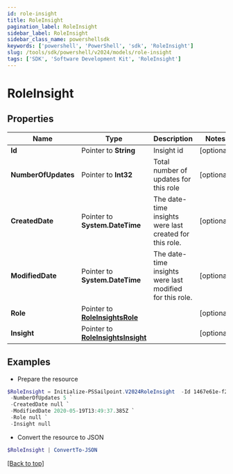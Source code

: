 ```yaml
---
id: role-insight
title: RoleInsight
pagination_label: RoleInsight
sidebar_label: RoleInsight
sidebar_class_name: powershellsdk
keywords: ['powershell', 'PowerShell', 'sdk', 'RoleInsight'] 
slug: /tools/sdk/powershell/v2024/models/role-insight
tags: ['SDK', 'Software Development Kit', 'RoleInsight']
---
```



# RoleInsight

## Properties

Name | Type | Description | Notes
------------ | ------------- | ------------- | -------------
**Id** |  Pointer to **String** | Insight id | [optional] 
**NumberOfUpdates** |  Pointer to **Int32** | Total number of updates for this role | [optional] 
**CreatedDate** |  Pointer to **System.DateTime** | The date-time insights were last created for this role. | [optional] 
**ModifiedDate** |  Pointer to **System.DateTime** | The date-time insights were last modified for this role. | [optional] 
**Role** |  Pointer to [**RoleInsightsRole**](role-insights-role) |  | [optional] 
**Insight** |  Pointer to [**RoleInsightsInsight**](role-insights-insight) |  | [optional] 

## Examples

- Prepare the resource
```powershell
$RoleInsight = Initialize-PSSailpoint.V2024RoleInsight  -Id 1467e61e-f284-439c-ba2d-c6cc11cf0941 `
 -NumberOfUpdates 5 `
 -CreatedDate null `
 -ModifiedDate 2020-05-19T13:49:37.385Z `
 -Role null `
 -Insight null
```

- Convert the resource to JSON
```powershell
$RoleInsight | ConvertTo-JSON
```


[[Back to top]](#) 

